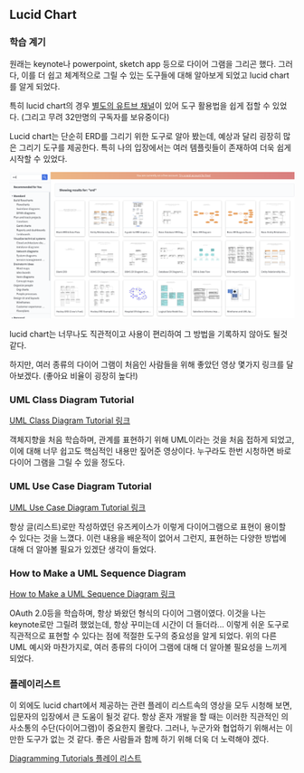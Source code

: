 ## Lucid Chart


### 학습 계기

원래는 keynote나 powerpoint, sketch app 등으로 다이어 그램을 그리곤 했다. 그러다, 이를 더 쉽고 체계적으로 그릴 수 있는 도구들에 대해 알아보게 되었고 lucid chart를 알게 되었다. 

특히 lucid chart의 경우 [별도의 유트브 채널](https://www.youtube.com/user/lucidchart/)이 있어 도구 활용법을 쉽게 접할 수 있었다. (그리고 무려 32만명의 구독자를 보유중이다)

Lucid chart는 단순히 ERD를 그리기 위한 도구로 알아 봤는데, 예상과 달리 굉장히 많은 그리기 도구를 제공한다. 특히 나의 입장에서는 여러 템플릿들이 존재하여 더욱 쉽게 시작할 수 있었다. 

![](lucid-chart-home.png)

lucid chart는 너무나도 직관적이고 사용이 편리하여 그 방법을 기록하지 않아도 될것 같다. 

하지만, 여러 종류의 다이어 그램이 처음인 사람들을 위해 좋았던 영상 몇가지 링크를 달아보겠다. (좋아요 비율이 굉장히 높다!)

### UML Class Diagram Tutorial

[UML Class Diagram Tutorial 링크](https://youtu.be/UI6lqHOVHic)

객체지향을 처음 학습하며, 관계를 표현하기 위해 UML이라는 것을 처음 접하게 되었고, 이에 대해 너무 쉽고도 핵심적인 내용만 짚어준 영상이다. 누구라도 한번 시청하면 바로 다이어 그램을 그릴 수 있을 정도다. 

### UML Use Case Diagram Tutorial

[UML Use Case Diagram Tutorial 링크](https://youtu.be/zid-MVo7M-E)

항상 글(리스트)로만 작성하였던 유즈케이스가 이렇게 다이어그램으로 표현이 용이할 수 있다는 것을 느꼈다. 이런 내용을 배운적이 없어서 그런지, 표현하는 다양한 방법에 대해 더 알아볼 필요가 있겠단 생각이 들었다.

### How to Make a UML Sequence Diagram

[How to Make a UML Sequence Diagram 링크](https://youtu.be/pCK6prSq8aw)

OAuth 2.0등을 학습하며, 항상 봐왔던 형식의 다이어 그램이였다. 이것을 나는 keynote로만 그릴려 했었는데, 항상 꾸미는데 시간이 더 들더라...
이렇게 쉬운 도구로 직관적으로 표현할 수 있다는 점에 적절한 도구의 중요성을 알게 되었다. 위의 다른 UML 예시와 마찬가지로, 여러 종류의 다이어 그램에 대해 더 알아볼 필요성을 느끼게 되었다. 

### 플레이리스트

이 외에도 lucid chart에서 제공하는 관련 플레이 리스트속의 영상을 모두 시청해 보면, 입문자의 입장에서 큰 도움이 될것 같다. 항상 혼자 개발을 할 때는 이러한 직관적인 의사소통의 수단(다이어그램)이 중요한지 몰랐다. 그러나, 누군가와 협업하기 위해서는 이만한 도구가 없는 것 같다. 좋은 사람들과 함께 하기 위해 더욱 더 노력해야 겠다. 

[Diagramming Tutorials 플레이 리스트](https://www.youtube.com/playlist?list=PLUoebdZqEHTwbYD8oo6Wr81Xb7uCAh_oz)